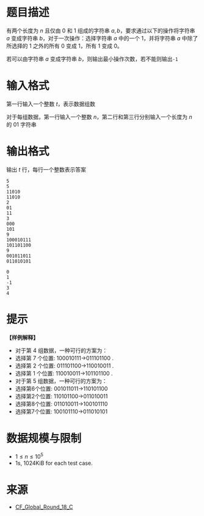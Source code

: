 # 题目描述

有两个长度为 $n$ 且仅由 $0$ 和 $1$ 组成的字符串 $a, b$，要求通过以下的操作将字符串 $a$ 变成字符串 $b$，对于一次操作：选择字符串 $a$ 中的一个 $1$，并将字符串 $a$ 中除了所选择的 $1$ 之外的所有 $0$ 变成 $1$，所有 $1$ 变成 $0$。

若可以由字符串 $a$ 变成字符串 $b$，则输出最小操作次数，若不能则输出`-1`
# 输入格式

第一行输入一个整数 $t$，表示数据组数

对于每组数据，第一行输入一个整数 $n$，第二行和第三行分别输入一个长度为 $n$ 的 $01$ 字符串
# 输出格式
输出 $t$ 行，每行一个整数表示答案

```input1
5
5
11010
11010
2
01
11
3
000
101
9
100010111
101101100
9
001011011
011010101
```

```output1
0
1
-1
3
4
```

# 提示
**【样例解释】**
* 对于第 4 组数据，一种可行的方案为：
* 选择第 7 个位置: 100010111→011101100 .
* 选择第 2 个位置: 011101100→110010011 .
* 选择第 1 个位置: 110010011→101101100 .
* 对于第 5 组数据，一种可行的方案为：
* 选择第6个位置: 001011011→110101100
* 选择第2个位置: 110101100→011010011
* 选择第8个位置: 011010011→100101110
* 选择第7个位置: 100101110→011010101

# 数据规模与限制
* $1 \le n \le 10^5$
* 1s, 1024KiB for each test case.

# 来源
* [CF_Global_Round_18_C](https://codeforces.com/contest/1615/problem/C)